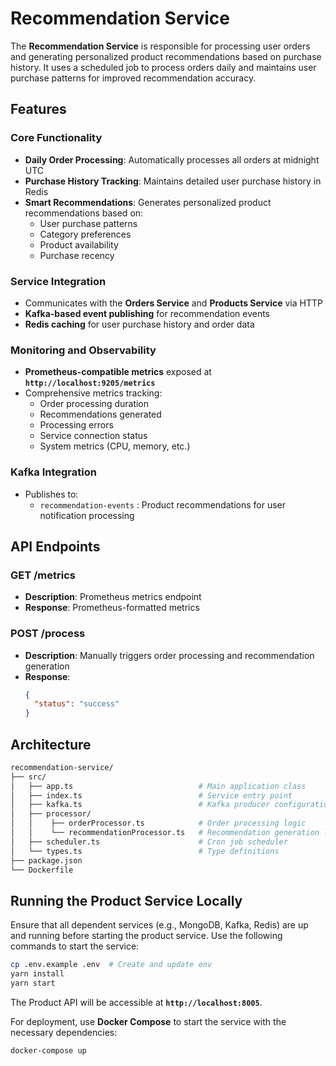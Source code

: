 # Recommendation Service

The **Recommendation Service** is responsible for processing user orders and generating personalized product recommendations based on purchase history. It uses a scheduled job to process orders daily and maintains user purchase patterns for improved recommendation accuracy.

## Features

### **Core Functionality**
- **Daily Order Processing**: Automatically processes all orders at midnight UTC
- **Purchase History Tracking**: Maintains detailed user purchase history in Redis
- **Smart Recommendations**: Generates personalized product recommendations based on:
  - User purchase patterns
  - Category preferences
  - Product availability
  - Purchase recency

### **Service Integration**
- Communicates with the **Orders Service** and **Products Service** via HTTP
- **Kafka-based event publishing** for recommendation events
- **Redis caching** for user purchase history and order data

### **Monitoring and Observability**
- **Prometheus-compatible metrics** exposed at **`http://localhost:9205/metrics`**
- Comprehensive metrics tracking:
  - Order processing duration
  - Recommendations generated
  - Processing errors
  - Service connection status
  - System metrics (CPU, memory, etc.)

### **Kafka Integration**
- Publishes to:
  - `recommendation-events` : Product recommendations for user notification processing

## API Endpoints


### **GET /metrics**

- **Description**: Prometheus metrics endpoint
- **Response**: Prometheus-formatted metrics

### **POST /process**
- **Description**: Manually triggers order processing and recommendation generation
- **Response**:
  ```json
  {
    "status": "success"
  }
  ```

## Architecture

```bash
recommendation-service/
├── src/
│   ├── app.ts                            # Main application class
│   ├── index.ts                          # Service entry point
│   ├── kafka.ts                          # Kafka producer configuration
│   ├── processor/
│   │    ├── orderProcessor.ts            # Order processing logic
│   │    └── recommendationProcessor.ts   # Recommendation generation logic
│   ├── scheduler.ts                      # Cron job scheduler
│   └── types.ts                          # Type definitions
├── package.json
└── Dockerfile
```

## Running the Product Service Locally

Ensure that all dependent services (e.g., MongoDB, Kafka, Redis) are up and running before starting the product service. Use the following commands to start the service:

```bash
cp .env.example .env  # Create and update env 
yarn install
yarn start
```

The Product API will be accessible at **`http://localhost:8005`**.

For deployment, use **Docker Compose** to start the service with the necessary dependencies:

```bash
docker-compose up
```
